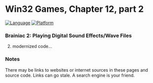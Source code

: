 # Win32 Games, Chapter 12, part 2
[![Language](https://img.shields.io/badge/Language%20-C++-blue.svg)](https://github.com/GeorgePimpleton/Win32-games/)
[![Platform](https://img.shields.io/badge/Platform%20-Win32-blue.svg)](https://github.com/GeorgePimpleton/Win32-games/)

### Brainiac 2: Playing Digital Sound Effects/Wave Files
2. modernized code...

### Notes
There may be links to websites or internet sources in these pages and source code. Links can go stale. A search engine is your friend.
